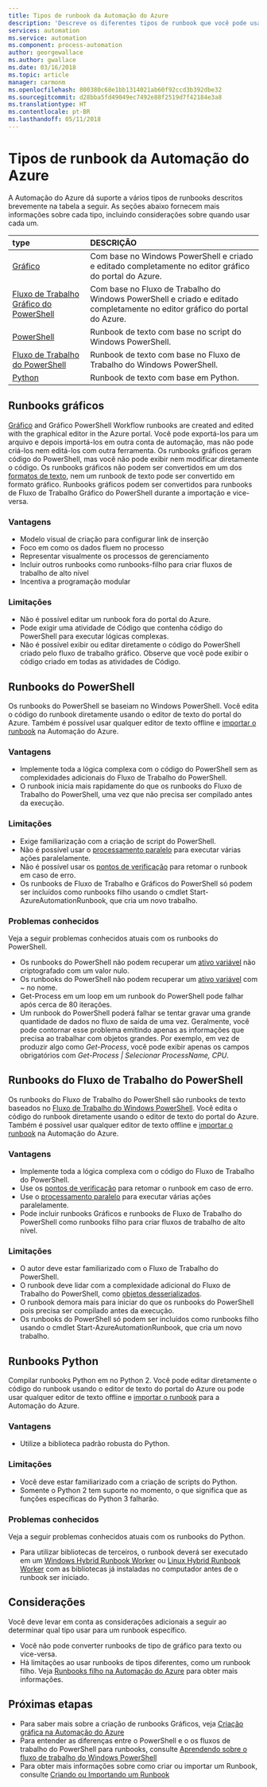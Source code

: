 ```yaml
---
title: Tipos de runbook da Automação do Azure
description: 'Descreve os diferentes tipos de runbook que você pode usar na Automação do Azure e as considerações que devem ser levadas em conta ao determinar qual tipo usar. '
services: automation
ms.service: automation
ms.component: process-automation
author: georgewallace
ms.author: gwallace
ms.date: 03/16/2018
ms.topic: article
manager: carmonm
ms.openlocfilehash: 800380c68e1bb1314021ab60f92ccd3b392dbe32
ms.sourcegitcommit: d28bba5fd49049ec7492e88f2519d7f42184e3a8
ms.translationtype: HT
ms.contentlocale: pt-BR
ms.lasthandoff: 05/11/2018
---
```

# <a name="azure-automation-runbook-types"></a>Tipos de runbook da Automação do Azure
A Automação do Azure dá suporte a vários tipos de runbooks descritos brevemente na tabela a seguir.  As seções abaixo fornecem mais informações sobre cada tipo, incluindo considerações sobre quando usar cada um.

| type | DESCRIÇÃO |
|:--- |:--- |
| [Gráfico](#graphical-runbooks) |Com base no Windows PowerShell e criado e editado completamente no editor gráfico do portal do Azure. |
| [Fluxo de Trabalho Gráfico do PowerShell](#graphical-runbooks) |Com base no Fluxo de Trabalho do Windows PowerShell e criado e editado completamente no editor gráfico do portal do Azure. |
| [PowerShell](#powershell-runbooks) |Runbook de texto com base no script do Windows PowerShell. |
| [Fluxo de Trabalho do PowerShell](#powershell-workflow-runbooks) |Runbook de texto com base no Fluxo de Trabalho do Windows PowerShell. |
| [Python](#python-runbooks) |Runbook de texto com base em Python. |

## <a name="graphical-runbooks"></a>Runbooks gráficos
[Gráfico](automation-runbook-types.md#graphical-runbooks) and Gráfico PowerShell Workflow runbooks are created and edited with the graphical editor in the Azure portal.  Você pode exportá-los para um arquivo e depois importá-los em outra conta de automação, mas não pode criá-los nem editá-los com outra ferramenta.  Os runbooks gráficos geram código do PowerShell, mas você não pode exibir nem modificar diretamente o código. Os runbooks gráficos não podem ser convertidos em um dos [formatos de texto](automation-runbook-types.md), nem um runbook de texto pode ser convertido em formato gráfico. Runbooks gráficos podem ser convertidos para runbooks de Fluxo de Trabalho Gráfico do PowerShell durante a importação e vice-versa.

### <a name="advantages"></a>Vantagens
* Modelo visual de criação para configurar link de inserção  
* Foco em como os dados fluem no processo  
* Representar visualmente os processos de gerenciamento  
* Incluir outros runbooks como runbooks-filho para criar fluxos de trabalho de alto nível  
* Incentiva a programação modular  


### <a name="limitations"></a>Limitações
* Não é possível editar um runbook fora do portal do Azure.
* Pode exigir uma atividade de Código que contenha código do PowerShell para executar lógicas complexas.
* Não é possível exibir ou editar diretamente o código do PowerShell criado pelo fluxo de trabalho gráfico. Observe que você pode exibir o código criado em todas as atividades de Código.

## <a name="powershell-runbooks"></a>Runbooks do PowerShell
Os runbooks do PowerShell se baseiam no Windows PowerShell.  Você edita o código do runbook diretamente usando o editor de texto do portal do Azure.  Também é possível usar qualquer editor de texto offline e [importar o runbook](http://msdn.microsoft.com/library/azure/dn643637.aspx) na Automação do Azure.

### <a name="advantages"></a>Vantagens
* Implemente toda a lógica complexa com o código do PowerShell sem as complexidades adicionais do Fluxo de Trabalho do PowerShell. 
* O runbook inicia mais rapidamente do que os runbooks do Fluxo de Trabalho do PowerShell, uma vez que não precisa ser compilado antes da execução.

### <a name="limitations"></a>Limitações
* Exige familiarização com a criação de script do PowerShell.
* Não é possível usar o [processamento paralelo](automation-powershell-workflow.md#parallel-processing) para executar várias ações paralelamente.
* Não é possível usar os [pontos de verificação](automation-powershell-workflow.md#checkpoints) para retomar o runbook em caso de erro.
* Os runbooks de Fluxo de Trabalho e Gráficos do PowerShell só podem ser incluídos como runbooks filho usando o cmdlet Start-AzureAutomationRunbook, que cria um novo trabalho.

### <a name="known-issues"></a>Problemas conhecidos
Veja a seguir problemas conhecidos atuais com os runbooks do PowerShell.

* Os runbooks do PowerShell não podem recuperar um [ativo variável](automation-variables.md) não criptografado com um valor nulo.
* Os runbooks do PowerShell não podem recuperar um [ativo variável](automation-variables.md) com *~* no nome.
* Get-Process em um loop em um runbook do PowerShell pode falhar após cerca de 80 iterações. 
* Um runbook do PowerShell poderá falhar se tentar gravar uma grande quantidade de dados no fluxo de saída de uma vez.   Geralmente, você pode contornar esse problema emitindo apenas as informações que precisa ao trabalhar com objetos grandes.  Por exemplo, em vez de produzir algo como *Get-Process*, você pode exibir apenas os campos obrigatórios com *Get-Process | Selecionar ProcessName, CPU*.

## <a name="powershell-workflow-runbooks"></a>Runbooks do Fluxo de Trabalho do PowerShell
Os runbooks do Fluxo de Trabalho do PowerShell são runbooks de texto baseados no [Fluxo de Trabalho do Windows PowerShell](automation-powershell-workflow.md).  Você edita o código do runbook diretamente usando o editor de texto do portal do Azure.  Também é possível usar qualquer editor de texto offline e [importar o runbook](http://msdn.microsoft.com/library/azure/dn643637.aspx) na Automação do Azure.

### <a name="advantages"></a>Vantagens
* Implemente toda a lógica complexa com o código do Fluxo de Trabalho do PowerShell.
* Use os [pontos de verificação](automation-powershell-workflow.md#checkpoints) para retomar o runbook em caso de erro.
* Use o [processamento paralelo](automation-powershell-workflow.md#parallel-processing) para executar várias ações paralelamente.
* Pode incluir runbooks Gráficos e runbooks de Fluxo de Trabalho do PowerShell como runbooks filho para criar fluxos de trabalho de alto nível.

### <a name="limitations"></a>Limitações
* O autor deve estar familiarizado com o Fluxo de Trabalho do PowerShell.
* O runbook deve lidar com a complexidade adicional do Fluxo de Trabalho do PowerShell, como [objetos desserializados](automation-powershell-workflow.md#code-changes).
* O runbook demora mais para iniciar do que os runbooks do PowerShell pois precisa ser compilado antes da execução.
* Os runbooks do PowerShell só podem ser incluídos como runbooks filho usando o cmdlet Start-AzureAutomationRunbook, que cria um novo trabalho.

## <a name="python-runbooks"></a>Runbooks Python
Compilar runbooks Python em no Python 2.  Você pode editar diretamente o código do runbook usando o editor de texto do portal do Azure ou pode usar qualquer editor de texto offline e [importar o runbook](http://msdn.microsoft.com/library/azure/dn643637.aspx) para a Automação do Azure.

### <a name="advantages"></a>Vantagens
* Utilize a biblioteca padrão robusta do Python.

### <a name="limitations"></a>Limitações
* Você deve estar familiarizado com a criação de scripts do Python.
* Somente o Python 2 tem suporte no momento, o que significa que as funções específicas do Python 3 falharão.

### <a name="known-issues"></a>Problemas conhecidos
Veja a seguir problemas conhecidos atuais com os runbooks do Python.

* Para utilizar bibliotecas de terceiros, o runbook deverá ser executado em um [Windows Hybrid Runbook Worker](https://docs.microsoft.com/azure/automation/automation-windows-hrw-install) ou [Linux Hybrid Runbook Worker](https://docs.microsoft.com/azure/automation/automation-linux-hrw-install) com as bibliotecas já instaladas no computador antes de o runbook ser iniciado.

## <a name="considerations"></a>Considerações
Você deve levar em conta as considerações adicionais a seguir ao determinar qual tipo usar para um runbook específico.

* Você não pode converter runbooks de tipo de gráfico para texto ou vice-versa.
* Há limitações ao usar runbooks de tipos diferentes, como um runbook filho.  Veja [Runbooks filho na Automação do Azure](automation-child-runbooks.md) para obter mais informações.

## <a name="next-steps"></a>Próximas etapas
* Para saber mais sobre a criação de runbooks Gráficos, veja [Criação gráfica na Automação do Azure](automation-graphical-authoring-intro.md)
* Para entender as diferenças entre o PowerShell e o os fluxos de trabalho do PowerShell para runbooks, consulte [Aprendendo sobre o fluxo de trabalho do Windows PowerShell](automation-powershell-workflow.md)
* Para obter mais informações sobre como criar ou importar um Runbook, consulte [Criando ou Importando um Runbook](automation-creating-importing-runbook.md)

